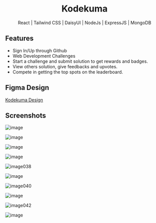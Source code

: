<!-- Please update value in the {}  -->

<h1 align="center">Kodekuma</h1>

<p align="center"> React | Tailwind CSS | DaisyUI | NodeJs | ExpressJS | MongoDB</p>

## Features

- Sign In/Up through Github
- Web Development Challenges
- Start a challenge and submit solution to get rewards and badges.
- View others solution, give feedbacks and upvotes.
- Compete in getting the top spots on the leaderboard.

## Figma Design
[Kodekuma Design](https://www.figma.com/file/wQEWc9QvjXjJwAUT9MmlbI/kodekuma?type=design&node-id=0%3A1&mode=design&t=AJm922gqSvHcJRKJ-1)


## Screenshots

![image](https://github.com/prasannakarki77/kodekuma/assets/63549402/c18ab5c5-126e-4b2d-8f26-120ea7450679)

![image](https://github.com/prasannakarki77/kodekuma/assets/63549402/d884067d-cb90-4477-a344-6d72fb447f9d)

![image](https://github.com/prasannakarki77/kodekuma/assets/63549402/86bb7623-66f7-480a-a62b-49b001822421)

![image](https://github.com/prasannakarki77/kodekuma/assets/63549402/0f4d64ba-83be-4abd-a547-c8105d5b884a)

![image038](https://github.com/prasannakarki77/kodekuma/assets/63549402/f49da354-b78d-48f9-8b63-f5a44c1ac0df)

![image](https://github.com/prasannakarki77/kodekuma/assets/63549402/a0c1fa81-c896-4b2b-8fb6-1ab471a00f9d)

![image040](https://github.com/prasannakarki77/kodekuma/assets/63549402/17331f34-4398-410f-8a85-846e2bec0bfa)

![image](https://github.com/prasannakarki77/kodekuma/assets/63549402/fc4485db-9dc3-410a-8dcb-96bf7aa5a3b9)

![image042](https://github.com/prasannakarki77/kodekuma/assets/63549402/39345531-a5d2-49f5-984a-05dd321da8f4)

![image](https://github.com/prasannakarki77/kodekuma/assets/63549402/6cfcde13-30a0-4899-abbe-754872a7df0f)


